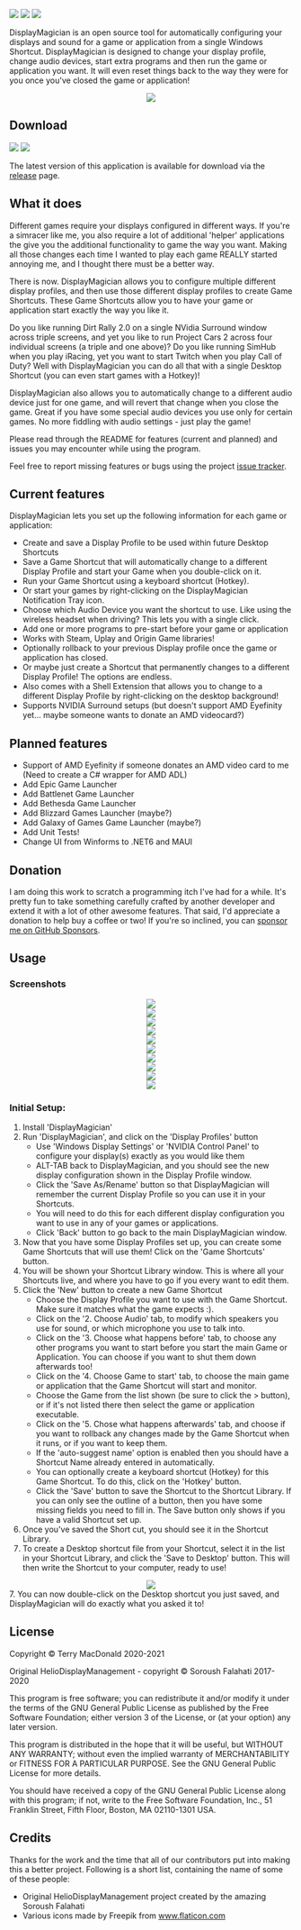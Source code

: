 [![](https://img.shields.io/github/license/terrymacdonald/DisplayMagician.svg?style=flat-square)](https://github.com/terrymacdonald/DisplayMagician/blob/main/LICENSE)
[![](https://img.shields.io/github/commit-activity/y/terrymacdonald/DisplayMagician.svg?style=flat-square)](https://github.com/terrymacdonald/DisplayMagician/commits/main)
[![](https://img.shields.io/github/issues/terrymacdonald/DisplayMagician.svg?style=flat-square)](https://github.com/terrymacdonald/DisplayMagician/issues)

DisplayMagician is an open source tool for automatically configuring your displays and sound for a game or application from a single Windows Shortcut. DisplayMagician is designed to change your display profile, change audio devices, start extra programs and then run the game or application you want. It will even reset things back to the way they were for you once you've closed the game or application!

<div style="text-align:center"><img src="https://github.com/terrymacdonald/DisplayMagician/raw/main/READMEAssets/DisplayMagicianMainScreen.png"/></div>

## Download
[![](https://img.shields.io/github/downloads/terrymacdonald/DisplayMagician/total.svg?style=flat-square)](https://github.com/terrymacdonald/DisplayMagician/releases)
[![](https://img.shields.io/github/tag-date/terrymacdonald/DisplayMagician.svg?label=version&style=flat-square)](https://github.com/terrymacdonald/DisplayMagician/releases)

The latest version of this application is available for download via the [release](https://github.com/terrymacdonald/DisplayMagician/releases) page.

## What it does

Different games require your displays configured in different ways. If you're a simracer like me, you also require a lot of additional 'helper' applications the give you the additional functionality to game the way you want. Making all those changes each time I wanted to play each game REALLY started annoying me, and I thought there must be a better way.

There is now. DisplayMagician allows you to configure multiple different display profiles, and then use those different display profiles to create Game Shortcuts. These Game Shortcuts allow you to have your game or application start exactly the way you like it.

Do you like running Dirt Rally 2.0 on a single NVidia Surround window across triple screens, and yet you like to run Project Cars 2 across four individual screens (a triple and one above)? Do you like running SimHub when you play iRacing, yet you want to start Twitch when you play Call of Duty? Well with DisplayMagician you can do all that with a single Desktop Shortcut (you can even start games with a Hotkey)!

DisplayMagician also allows you to automatically change to a different audio device just for one game, and will revert that change when you close the game. Great if you have some special audio devices you use only for certain games. No more fiddling with audio settings - just play the game!

Please read through the README for features (current and planned) and issues you may encounter while using the program. 

Feel free to report missing features or bugs using the project [issue tracker](https://github.com/terrymacdonald/DisplayMagician/issues).

## Current features

DisplayMagician lets you set up the following information for each game or application:
* Create and save a Display Profile to be used within future Desktop Shortcuts
* Save a Game Shortcut that will automatically change to a different Display Profile and start your Game when you double-click on it.
* Run your Game Shortcut using a keyboard shortcut (Hotkey).
* Or start your games by right-clicking on the DisplayMagician Notification Tray icon.
* Choose which Audio Device you want the shortcut to use. Like using the wireless headset when driving? This lets you with a single click.
* Add one or more programs to pre-start before your game or application
* Works with Steam, Uplay and Origin Game libraries!
* Optionally rollback to your previous Display profile once the game or application has closed.
* Or maybe just create a Shortcut that permanently changes to a different Display Profile! The options are endless.
* Also comes with a Shell Extension that allows you to change to a different Display Profile by right-clicking on the desktop background!
* Supports NVIDIA Surround setups (but doesn't support AMD Eyefinity yet... maybe someone wants to donate an AMD videocard?)

## Planned features

* Support of AMD Eyefinity if someone donates an AMD video card to me (Need to create a C# wrapper for AMD ADL)
* Add Epic Game Launcher
* Add Battlenet Game Launcher
* Add Bethesda Game Launcher
* Add Blizzard Games Launcher (maybe?)
* Add Galaxy of Games Game Launcher (maybe?)
* Add Unit Tests!
* Change UI from Winforms to .NET6 and MAUI

## Donation
I am doing this work to scratch a programming itch I've had for a while. It's pretty fun to take something carefully crafted by another developer and extend it with a lot of other awesome features. That said, I'd appreciate a donation to help buy a coffee or two! If you're so inclined, you can [sponsor me on GitHub Sponsors](https://github.com/sponsors/terrymacdonald). 

## Usage

### Screenshots
<div style="text-align:center"><img src="https://github.com/terrymacdonald/DisplayMagician/raw/main/READMEAssets/DisplayMagicianMainScreen.png"/></div>
<div style="text-align:center"><img src="https://github.com/terrymacdonald/DisplayMagician/raw/main/READMEAssets/DisplayMagicianDisplayProfiles.png"/></div>
<div style="text-align:center"><img src="https://github.com/terrymacdonald/DisplayMagician/raw/main/READMEAssets/DisplayMagicianShortcutLibrary.png"/></div>
<div style="text-align:center"><img src="https://github.com/terrymacdonald/DisplayMagician/raw/main/READMEAssets/DisplayMagicianConfigureShortcut1.png"/></div>
<div style="text-align:center"><img src="https://github.com/terrymacdonald/DisplayMagician/raw/main/READMEAssets/DisplayMagicianConfigureShortcut2.png"/></div>
<div style="text-align:center"><img src="https://github.com/terrymacdonald/DisplayMagician/raw/main/READMEAssets/DisplayMagicianConfigureShortcut3.png"/></div>
<div style="text-align:center"><img src="https://github.com/terrymacdonald/DisplayMagician/raw/main/READMEAssets/DisplayMagicianConfigureShortcut4.png"/></div>
<div style="text-align:center"><img src="https://github.com/terrymacdonald/DisplayMagician/raw/main/READMEAssets/DisplayMagicianConfigureShortcut5.png"/></div>
<div style="text-align:center"><img src="https://github.com/terrymacdonald/DisplayMagician/raw/main/READMEAssets/DisplayMagicianDisplayProfileHotkey.png"/></div>
<div style="text-align:center"><img src="https://github.com/terrymacdonald/DisplayMagician/raw/main/READMEAssets/DisplayMagicianShellExtension.png"/></div>

### Initial Setup:

1. Install 'DisplayMagician'
2. Run 'DisplayMagician', and click on the 'Display Profiles' button
    * Use 'Windows Display Settings' or 'NVIDIA Control Panel' to configure your display(s) exactly as you would like them
    * ALT-TAB back to DisplayMagician, and you should see the new display configuration shown in the Display Profile window.
    * Click the 'Save As/Rename' button so that DisplayMagician will remember the current Display Profile so you can use it in your Shortcuts.
    * You will need to do this for each different display configuration you want to use in any of your games or applications.
    * Click 'Back' button to go back to the main DisplayMagician window.
2. Now that you have some Display Profiles set up, you can create some Game Shortcuts that will use them! Click on the 'Game Shortcuts' button.
3. You will be shown your Shortcut Library window. This is where all your Shortcuts live, and where you have to go if you every want to edit them.
4. Click the 'New' button to create a new Game Shortcut
    * Choose the Display Profile you want to use with the Game Shortcut. Make sure it matches what the game expects :).
    * Click on the '2. Choose Audio' tab, to modify which speakers you use for sound, or which microphone you use to talk into.
    * Click on the '3. Choose what happens before' tab, to choose any other programs you want to start before you start the main Game or Application. You can choose if you want to shut them down afterwards too!
    * Click on the '4. Choose Game to start' tab, to choose the main game or application that the Game Shortcut will start and monitor.
    * Choose the Game from the list shown (be sure to click the > button), or if it's not listed there then select the game or application executable. 
    * Click on the '5. Chose what happens afterwards' tab, and choose if you want to rollback any changes made by the Game Shortcut when it runs, or if you want to keep them.
    * If the 'auto-suggest name' option is enabled then you should have a Shortcut Name already entered in automatically. 
    * You can optionally create a keyboard shortcut (Hotkey) for this Game Shortcut. To do this, click on the 'Hotkey' button.
    * Click the 'Save' button to save the Shortcut to the Shortcut Library. If you can only see the outline of a button, then you have some missing fields you need to fill in. The Save button only shows if you have a valid Shortcut set up.
5. Once you've saved the Short cut, you should see it in the Shortcut Library.
6. To create a Desktop shortcut file from your Shortcut, select it in the list in your Shortcut Library, and click the 'Save to Desktop' button. This will then write the Shortcut to your computer, ready to use!
<div style="text-align:center"><img src="https://github.com/terrymacdonald/DisplayMagician/raw/main/READMEAssets/DisplayMagicianShortcutOnDesktop.png"/></div>
7. You can now double-click on the Desktop shortcut you just saved, and DisplayMagician will do exactly what you asked it to!


## License

Copyright © Terry MacDonald 2020-2021

Original HelioDisplayManagement - copyright © Soroush Falahati 2017-2020

This program is free software; you can redistribute it and/or modify
it under the terms of the GNU General Public License as published by
the Free Software Foundation; either version 3 of the License, or
(at your option) any later version.

This program is distributed in the hope that it will be useful,
but WITHOUT ANY WARRANTY; without even the implied warranty of
MERCHANTABILITY or FITNESS FOR A PARTICULAR PURPOSE.  See the
GNU General Public License for more details.

You should have received a copy of the GNU General Public License along
with this program; if not, write to the Free Software Foundation, Inc.,
51 Franklin Street, Fifth Floor, Boston, MA 02110-1301 USA.


## Credits
Thanks for the work and the time that all of our contributors put into making this a better project. Following is a short list, containing the name of some of these people:

* Original HelioDisplayManagement project created by the amazing Soroush Falahati 
* Various icons made by Freepik from www.flaticon.com